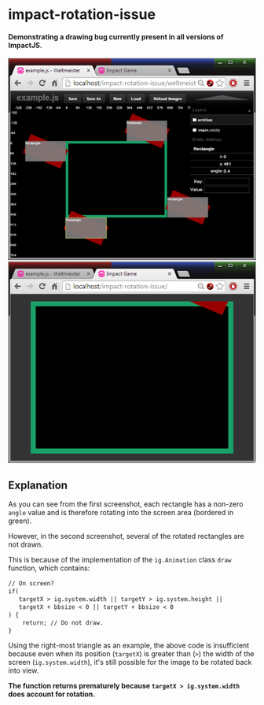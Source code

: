 impact-rotation-issue
=====================

#### Demonstrating a drawing bug currently present in all versions of ImpactJS. ####

![Screenshot 1](https://raw.githubusercontent.com/Joncom/impact-rotation-issue/master/media/screenshot1.png)
![Screenshot 2](https://raw.githubusercontent.com/Joncom/impact-rotation-issue/master/media/screenshot2.png)

## Explanation ##

As you can see from the first screenshot, each rectangle has a non-zero `angle` value and is therefore rotating into the screen area (bordered in green).

However, in the second screenshot, several of the rotated rectangles are not drawn.

This is because of the implementation of the `ig.Animation` class `draw` function, which contains:

```
// On screen?
if(
   targetX > ig.system.width || targetY > ig.system.height ||
   targetX + bbsize < 0 || targetY + bbsize < 0
) {
    return; // Do not draw.
}
```

Using the right-most triangle as an example, the above code is insufficient because even when its position (`targetX`) is greater than (`>`) the width of the screen (`ig.system.width`), it's still possible for the image to be rotated back into view.

**The function returns prematurely because `targetX > ig.system.width` does account for rotation.**